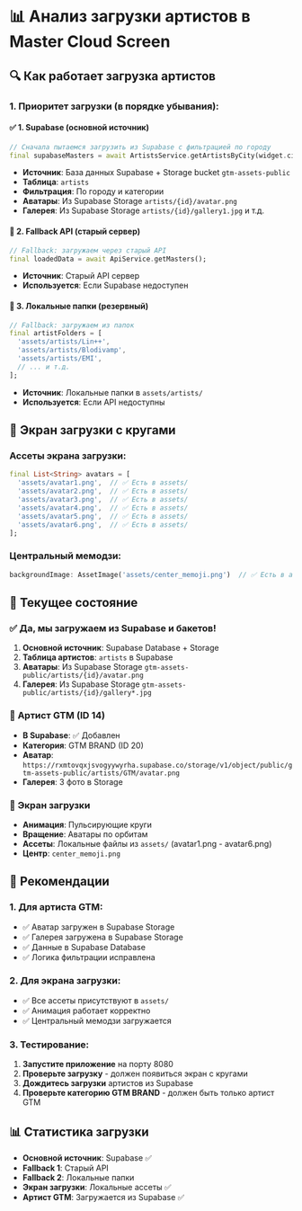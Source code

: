 # 📊 Анализ загрузки артистов в Master Cloud Screen

## 🔍 Как работает загрузка артистов

### 1. Приоритет загрузки (в порядке убывания):

#### ✅ **1. Supabase (основной источник)**
```dart
// Сначала пытаемся загрузить из Supabase с фильтрацией по городу
final supabaseMasters = await ArtistsService.getArtistsByCity(widget.city);
```
- **Источник**: База данных Supabase + Storage bucket `gtm-assets-public`
- **Таблица**: `artists`
- **Фильтрация**: По городу и категории
- **Аватары**: Из Supabase Storage `artists/{id}/avatar.png`
- **Галерея**: Из Supabase Storage `artists/{id}/gallery1.jpg` и т.д.

#### 🔄 **2. Fallback API (старый сервер)**
```dart
// Fallback: загружаем через старый API
final loadedData = await ApiService.getMasters();
```
- **Источник**: Старый API сервер
- **Используется**: Если Supabase недоступен

#### 📁 **3. Локальные папки (резервный)**
```dart
// Fallback: загружаем из папок
final artistFolders = [
  'assets/artists/Lin++',
  'assets/artists/Blodivamp',
  'assets/artists/EMI',
  // ... и т.д.
];
```
- **Источник**: Локальные папки в `assets/artists/`
- **Используется**: Если API недоступны

## 🎨 Экран загрузки с кругами

### Ассеты экрана загрузки:
```dart
final List<String> avatars = [
  'assets/avatar1.png',  // ✅ Есть в assets/
  'assets/avatar2.png',  // ✅ Есть в assets/
  'assets/avatar3.png',  // ✅ Есть в assets/
  'assets/avatar4.png',  // ✅ Есть в assets/
  'assets/avatar5.png',  // ✅ Есть в assets/
  'assets/avatar6.png',  // ✅ Есть в assets/
];
```

### Центральный мемодзи:
```dart
backgroundImage: AssetImage('assets/center_memoji.png')  // ✅ Есть в assets/
```

## 📱 Текущее состояние

### ✅ **Да, мы загружаем из Supabase и бакетов!**

1. **Основной источник**: Supabase Database + Storage
2. **Таблица артистов**: `artists` в Supabase
3. **Аватары**: Из Supabase Storage `gtm-assets-public/artists/{id}/avatar.png`
4. **Галерея**: Из Supabase Storage `gtm-assets-public/artists/{id}/gallery*.jpg`

### 🔧 **Артист GTM (ID 14)**
- **В Supabase**: ✅ Добавлен
- **Категория**: GTM BRAND (ID 20)
- **Аватар**: `https://rxmtovqxjsvogyywyrha.supabase.co/storage/v1/object/public/gtm-assets-public/artists/GTM/avatar.png`
- **Галерея**: 3 фото в Storage

### 🎯 **Экран загрузки**
- **Анимация**: Пульсирующие круги
- **Вращение**: Аватары по орбитам
- **Ассеты**: Локальные файлы из `assets/` (avatar1.png - avatar6.png)
- **Центр**: `center_memoji.png`

## 🚀 Рекомендации

### 1. Для артиста GTM:
- ✅ Аватар загружен в Supabase Storage
- ✅ Галерея загружена в Supabase Storage
- ✅ Данные в Supabase Database
- ✅ Логика фильтрации исправлена

### 2. Для экрана загрузки:
- ✅ Все ассеты присутствуют в `assets/`
- ✅ Анимация работает корректно
- ✅ Центральный мемодзи загружается

### 3. Тестирование:
1. **Запустите приложение** на порту 8080
2. **Проверьте загрузку** - должен появиться экран с кругами
3. **Дождитесь загрузки** артистов из Supabase
4. **Проверьте категорию GTM BRAND** - должен быть только артист GTM

## 📊 Статистика загрузки

- **Основной источник**: Supabase ✅
- **Fallback 1**: Старый API
- **Fallback 2**: Локальные папки
- **Экран загрузки**: Локальные ассеты ✅
- **Артист GTM**: Загружается из Supabase ✅ 